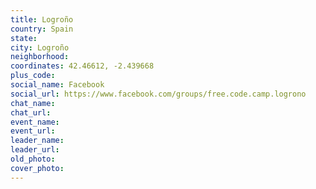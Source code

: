 ```yaml
---
title: Logroño
country: Spain
state: 
city: Logroño
neighborhood: 
coordinates: 42.46612, -2.439668
plus_code:
social_name: Facebook
social_url: https://www.facebook.com/groups/free.code.camp.logrono
chat_name:
chat_url:
event_name:
event_url:
leader_name:
leader_url:
old_photo: 
cover_photo:
---
```

